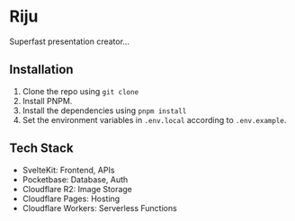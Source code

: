 # Riju

Superfast presentation creator...

## Installation

1. Clone the repo using
   `git clone`
2. Install PNPM.
3. Install the dependencies using
   `pnpm install`
4. Set the environment variables in `.env.local` according to `.env.example`.

## Tech Stack

- SvelteKit: Frontend, APIs
- Pocketbase: Database, Auth
- Cloudflare R2: Image Storage
- Cloudflare Pages: Hosting
- Cloudflare Workers: Serverless Functions
